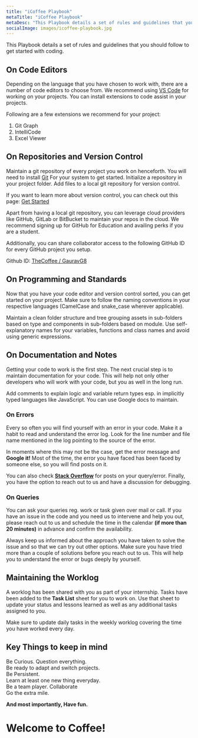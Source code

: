 ```yaml
---
title: "iCoffee Playbook"
metaTitle: "iCoffee Playbook"
metaDesc: "This Playbook details a set of rules and guidelines that you should follow to get started with coding"
socialImage: images/icoffee-playbook.jpg
---
```


This Playbook details a set of rules and guidelines that you should follow to get started with coding.

## On Code Editors

Depending on the language that you have chosen to work with, there are a number of code editors to choose from. We recommend using [VS Code](https://code.visualstudio.com) for working on your projects. You can install extensions to code assist in your projects.

Following are a few extensions we recommend for your project:
1. Git Graph
2. IntelliCode
3. Excel Viewer

## On Repositories and Version Control

Maintain a git repository of every project you work on henceforth. You will need to install [Git](https://git-scm.com) For your system to get started.
Initialize a repository in your project folder.
Add files to a local git repository for version control.

If you want to learn more about version control, you can check out this page: [Get Started](https://docs.github.com/en/get-started/using-git/about-git)

Apart from having a local git repository, you can leverage cloud providers like GitHub, GitLab or BitBucket to maintain your repos in the cloud. We recommend signing up for GitHub for Education and availing perks if you are a student.

Additionally, you can share collaborator access to the following GitHub ID for every GitHub project you setup.

Github ID: [TheCoffee / GauravG8](https://github.com/GauravG8)

## On Programming and Standards

Now that you have your code editor and version control sorted, you can get started on your project. Make sure to follow the naming conventions in your respective languages (CamelCase and snake_case wherever applicable).

Maintain a clean folder structure and tree grouping assets in sub-folders based on type and components in sub-folders based on module. Use self-explanatory names for your variables, functions and class names and avoid using generic expressions.

## On Documentation and Notes

Getting your code to work is the first step. The next crucial step is to maintain documentation for your code. This will help not only other developers who will work with your code, but you as well in the long run.

Add comments to explain logic and variable return types esp. in implicitly typed languages like JavaScript. You can use Google docs to maintain.

### On Errors

Every so often you will find yourself with an error in your code. Make it a habit to read and understand the error log. Look for the line number and file name mentioned in the log pointing to the source of the error.

In moments where this may not be the case, get the error message and **Google it!** Most of the time, the error you have faced has been faced by someone else, so you will find posts on it.

You can also check [**Stack Overflow**](https://stackoverflow.com) for posts on your query/error. Finally, you have the option to reach out to us and have a discussion for debugging.

### On Queries

You can ask your queries reg. work or task given over mail or call. If you have an issue in the code and you need us to intervene and help you out, please reach out to us and schedule the time in the calendar **(if more than 20 minutes)** in advance and confirm the availability.

Always keep us informed about the approach you have taken to solve the issue and so that we can try out other options. Make sure you have tried more than a couple of solutions before you reach out to us. This will help you to understand the error or bugs deeply by yourself.

## Maintaining the Worklog

A worklog has been shared with you as part of your internship. Tasks have been added to the **Task List** sheet for you to work on. Use that sheet to update your status and lessons learned as well as any additional tasks assigned to you.

Make sure to update daily tasks in the weekly worklog covering the time you have worked every day.

## Key Things to keep in mind

Be Curious. Question everything.  
Be ready to adapt and switch projects.  
Be Persistent.  
Learn at least one new thing everyday.  
Be a team player. Collaborate  
Go the extra mile.  

**And most importantly, Have fun.**

# Welcome to Coffee!

